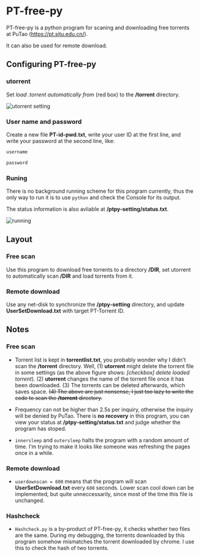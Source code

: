 # PT-free-py
PT-free-py is a python program for scaning and downloading free torrents at PuTao (https://pt.sjtu.edu.cn/).

It can also be used for remote download.

## Configuring PT-free-py
### **utorrent**
Set *load .torrent automatically from* (red box) to the **/torrent** directory.

![utorrent setting](https://raw.githubusercontent.com/venero/PT-free-py/master/mdpic/1.PNG)
### User name and password
Create a new file **PT-id-pwd.txt**, write your user ID at the first line, and write your password at the second line, like:
```c
username

password
```

### Runing
There is no background running scheme for this program currently, thus the only way to run it is to use `python` and check the Console for its output.

The status information is also avliable at **/ptpy-setting/status.txt**.

![running](https://raw.githubusercontent.com/venero/PT-free-py/master/mdpic/2.PNG)
## Layout
### Free scan
Use this program to download free torrents to a directory **/DIR**, set utorrent to automatically scan **/DIR** and load torrents from it.
### Remote download
Use any net-disk to synchronize the **/ptpy-setting** directory, and update **UserSetDownload.txt** with target PT-Torrent ID.

## Notes
### Free scan
- Torrent list is kept in **torrentlist.txt**, you probably wonder why I didn't scan the **/torrent** directory.
Well, (1) **utorrent** might delete the torrent file in some settings (as the above figure shows: *[checkbox] delete loaded torrent*).
(2) **utorrent** changes the name of the torrent file once it has been downloaded.
(3) The torrents can be deleted afterwards, which saves space.
~~(4) The above are just nonsense, I just too lazy to write the code to scan the **/torrent** directory.~~

- Frequency can not be higher than 2.5s per inquiry, otherwise the inquiry will be denied by PuTao.
There is **no recovery** in this program, you can view your status at **/ptpy-setting/status.txt** and judge whether the program has stoped.

- `innersleep` and `outersleep` halts the program with a random amount of time.
I'm trying to make it looks like someone was refreshing the pages once in a while.

### Remote download
- `userdownscan = 600` means that the program will scan **UserSetDownload.txt** every `600` seconds.
Lower scan cool down can be implemented, but quite unneccessarily, since most of the time this file is unchanged.

### Hashcheck
- `Hashcheck.py` is a by-product of PT-free-py, it checks whether two files are the same.
During my debugging, the torrents downloaded by this program somehow mismatches the torrent downloaded by chrome.
I use this to check the hash of two torrents.

